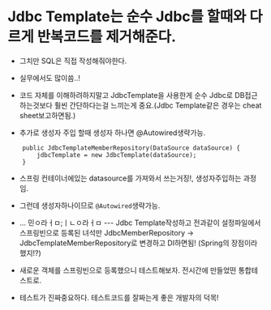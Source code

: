 # Jdbc Template는 순수 Jdbc를 할때와 다르게 반복코드를 제거해준다.

- 그치만 SQL은 직접 작성해줘야한다.
- 실무에서도 많이씀..!

- 코드 자체를 이해하려하지말고 JdbcTemplate을 사용한게 순수 Jdbc로 DB접근하는것보다 훨씬 간단하다는걸 느끼는게 중요.(Jdbc Template같은 경우는 cheat sheet보고하면됨.)

- 추가로 생성자 주입 할때 생성자 하나면 @Autowired생략가능.

```
    public JdbcTemplateMemberRepository(DataSource dataSource) {
        jdbcTemplate = new JdbcTemplate(dataSource);
    }
```

- 스프링 컨테이너에있는 datasource를 가져와서 쓰는거징!, 생성자주입하는 과정임.
- 그런데 생성자하나이므로 `@Autowired`생략가능.

- ... 민ㅇ라ㅓㅁ;ㅣㄴㅇ라ㅓㅁ --- Jdbc Template작성하고 전과같이 설정파일에서 스프링빈으로 등록된 녀석만 JdbcMemberRepository -> JdbcTemplateMemberRepository로 변경하고 DI하면됨! (Spring의 장점이라했지!?)

- 새로운 객체를 스프링빈으로 등록했으니 테스트해보자. 전시간에 만들었떤 통합테스트로.

- 테스트가 진짜중요하다. 테스트코드를 잘짜는게 좋은 개발자의 덕목!
